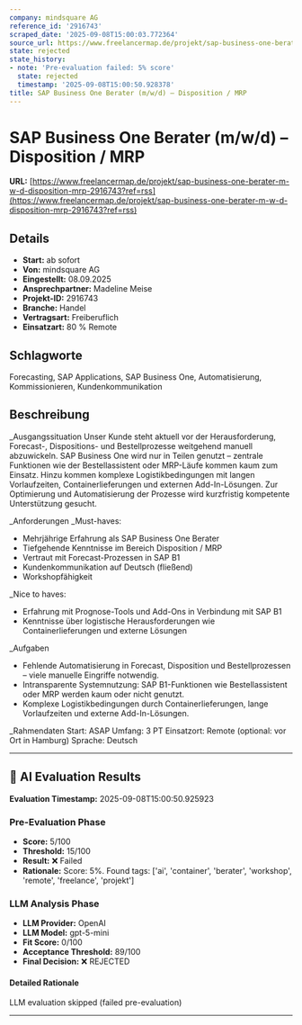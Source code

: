 ```yaml
---
company: mindsquare AG
reference_id: '2916743'
scraped_date: '2025-09-08T15:00:03.772364'
source_url: https://www.freelancermap.de/projekt/sap-business-one-berater-m-w-d-disposition-mrp-2916743?ref=rss
state: rejected
state_history:
- note: 'Pre-evaluation failed: 5% score'
  state: rejected
  timestamp: '2025-09-08T15:00:50.928378'
title: SAP Business One Berater (m/w/d) – Disposition / MRP
---
```



# SAP Business One Berater (m/w/d) – Disposition / MRP
**URL:** [https://www.freelancermap.de/projekt/sap-business-one-berater-m-w-d-disposition-mrp-2916743?ref=rss](https://www.freelancermap.de/projekt/sap-business-one-berater-m-w-d-disposition-mrp-2916743?ref=rss)
## Details
- **Start:** ab sofort
- **Von:** mindsquare AG
- **Eingestellt:** 08.09.2025
- **Ansprechpartner:** Madeline Meise
- **Projekt-ID:** 2916743
- **Branche:** Handel
- **Vertragsart:** Freiberuflich
- **Einsatzart:** 80
                                                % Remote

## Schlagworte
Forecasting, SAP Applications, SAP Business One, Automatisierung, Kommissionieren, Kundenkommunikation

## Beschreibung
_Ausgangssituation
Unser Kunde steht aktuell vor der Herausforderung, Forecast-, Dispositions- und Bestellprozesse weitgehend manuell abzuwickeln. SAP Business One wird nur in Teilen genutzt – zentrale Funktionen wie der Bestellassistent oder MRP-Läufe kommen kaum zum Einsatz. Hinzu kommen komplexe Logistikbedingungen mit langen Vorlaufzeiten, Containerlieferungen und externen Add-In-Lösungen. Zur Optimierung und Automatisierung der Prozesse wird kurzfristig kompetente Unterstützung gesucht.

_Anforderungen
_Must-haves:
- Mehrjährige Erfahrung als SAP Business One Berater
- Tiefgehende Kenntnisse im Bereich Disposition / MRP
- Vertraut mit Forecast-Prozessen in SAP B1
- Kundenkommunikation auf Deutsch (fließend)
- Workshopfähigkeit

_Nice to haves:
- Erfahrung mit Prognose-Tools und Add-Ons in Verbindung mit SAP B1
- Kenntnisse über logistische Herausforderungen wie Containerlieferungen und externe Lösungen

_Aufgaben
- Fehlende Automatisierung in Forecast, Disposition und Bestellprozessen – viele manuelle Eingriffe notwendig.
- Intransparente Systemnutzung: SAP B1-Funktionen wie Bestellassistent oder MRP werden kaum oder nicht genutzt.
- Komplexe Logistikbedingungen durch Containerlieferungen, lange Vorlaufzeiten und externe Add-In-Lösungen.

_Rahmendaten
Start: ASAP
Umfang: 3 PT
Einsatzort: Remote (optional: vor Ort in Hamburg)
Sprache: Deutsch

---

## 🤖 AI Evaluation Results

**Evaluation Timestamp:** 2025-09-08T15:00:50.925923

### Pre-Evaluation Phase
- **Score:** 5/100
- **Threshold:** 15/100
- **Result:** ❌ Failed
- **Rationale:** Score: 5%. Found tags: ['ai', 'container', 'berater', 'workshop', 'remote', 'freelance', 'projekt']

### LLM Analysis Phase
- **LLM Provider:** OpenAI
- **LLM Model:** gpt-5-mini
- **Fit Score:** 0/100
- **Acceptance Threshold:** 89/100
- **Final Decision:** ❌ REJECTED

#### Detailed Rationale
LLM evaluation skipped (failed pre-evaluation)

---
